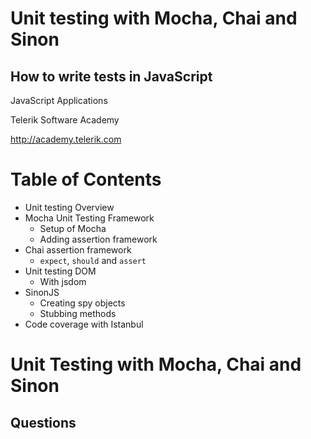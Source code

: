 <!-- section start -->

<!-- attr: {id: 'title', class: 'slide-title', hasScriptWrapper: true} -->

# Unit testing with Mocha, Chai and Sinon
##  How to write tests in JavaScript
<div class="signature">
    <p class="signature-course">JavaScript Applications</p>
    <p class="signature-initiative">Telerik Software Academy</p>
    <a href="http://academy.telerik.com" class="signature-link">http://academy.telerik.com</a>
</div>

<!-- section start -->

<!-- attr: {style: 'font-size: 44px', id: 'table-of-contents'} -->
# Table of Contents
* Unit testing Overview
* Mocha Unit Testing Framework
  * Setup of Mocha
  * Adding assertion framework
* Chai assertion framework
  * `expect`, `should` and `assert`
* Unit testing DOM
  * With jsdom
* SinonJS
  * Creating spy objects
  * Stubbing methods
* Code coverage with Istanbul

<!-- section start -->

<!-- attr: {class: 'slide-questions', id: 'questions'} -->

# Unit Testing with Mocha, Chai and Sinon
## Questions
